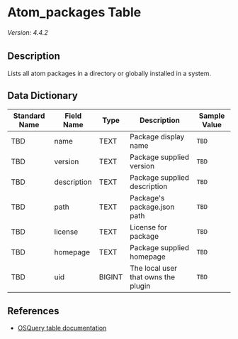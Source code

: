 # Atom_packages Table
###### Version: 4.4.2

## Description
Lists all atom packages in a directory or globally installed in a system.

## Data Dictionary
|Standard Name|Field Name|Type|Description|Sample Value|
|---|---|---|---|---|
|TBD|name|TEXT|Package display name|`TBD`|
|TBD|version|TEXT|Package supplied version|`TBD`|
|TBD|description|TEXT|Package supplied description|`TBD`|
|TBD|path|TEXT|Package's package.json path|`TBD`|
|TBD|license|TEXT|License for package|`TBD`|
|TBD|homepage|TEXT|Package supplied homepage|`TBD`|
|TBD|uid|BIGINT|The local user that owns the plugin|`TBD`|

## References
* [OSQuery table documentation](https://osquery.io/schema/current#atom_packages)
